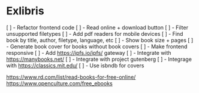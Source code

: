 # Exlibris

[ ] - Refactor frontend code
[ ] - Read online + download button
[ ] - Filter unsupported filetypes
[ ] - Add pdf readers for mobile devices
[ ] - Find book by title, author, filetype, language, etc
[ ] - Show book size + pages
[ ] - Generate book cover for books without book covers
[ ] - Make frontend responsive
[ ] - Add https://ipfs.io/ipfs/<cid> gateway
[ ] - Integrate with https://manybooks.net/
[ ] - Integrate with project gutenberg
[ ] - Integrage with https://classics.mit.edu/
[ ] - Use isbndb for covers

https://www.rd.com/list/read-books-for-free-online/
https://www.openculture.com/free_ebooks
